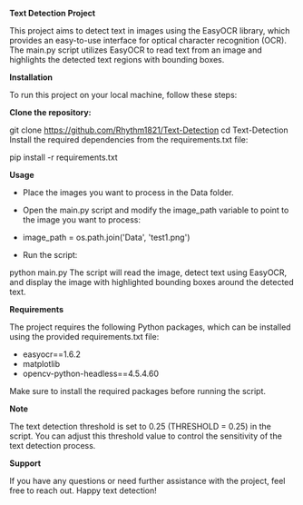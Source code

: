 **Text Detection Project**

This project aims to detect text in images using the EasyOCR library, which provides an easy-to-use interface for optical character recognition (OCR). The main.py script utilizes EasyOCR to read text from an image and highlights the detected text regions with bounding boxes.

**Installation**

To run this project on your local machine, follow these steps:

**Clone the repository:**

git clone https://github.com/Rhythm1821/Text-Detection
cd Text-Detection
Install the required dependencies from the requirements.txt file:

pip install -r requirements.txt

**Usage**

* Place the images you want to process in the Data folder.
* Open the main.py script and modify the image_path variable to point to the image you want to process:
* image_path = os.path.join('Data', 'test1.png')

* Run the script:

python main.py
The script will read the image, detect text using EasyOCR, and display the image with highlighted bounding boxes around the detected text.

**Requirements**

The project requires the following Python packages, which can be installed using the provided requirements.txt file:

* easyocr==1.6.2
* matplotlib
* opencv-python-headless==4.5.4.60

Make sure to install the required packages before running the script.

**Note**

The text detection threshold is set to 0.25 (THRESHOLD = 0.25) in the script. You can adjust this threshold value to control the sensitivity of the text detection process.

**Support**

If you have any questions or need further assistance with the project, feel free to reach out. Happy text detection!

